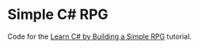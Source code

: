 # Simple C# RPG
Code for the [Learn C# by Building a Simple RPG](https://scottlilly.com/learn-c-by-building-a-simple-rpg-index/) tutorial.
